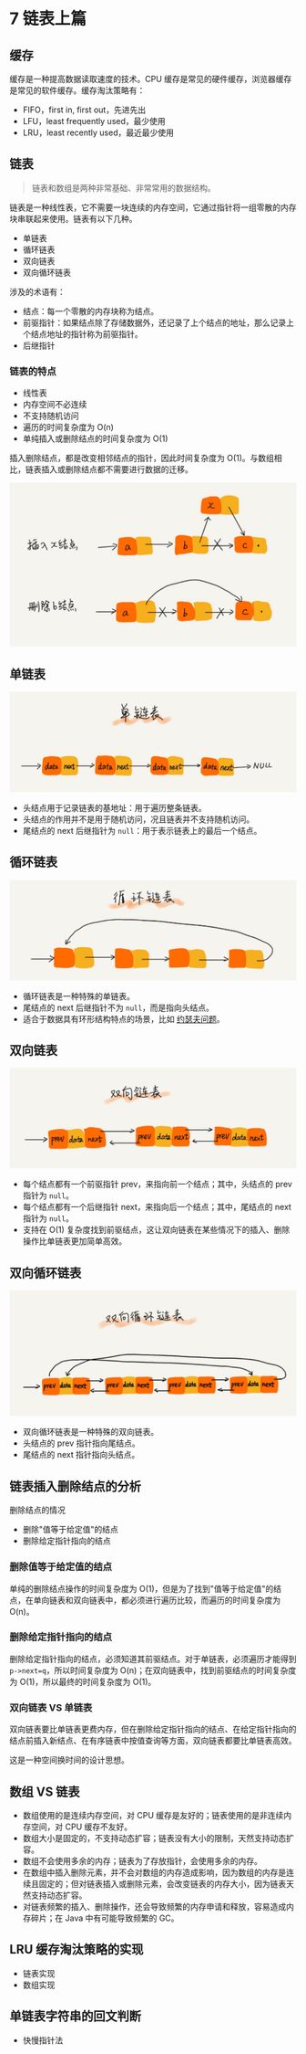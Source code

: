 # 7 链表上篇
## 缓存

缓存是一种提高数据读取速度的技术。CPU 缓存是常见的硬件缓存，浏览器缓存是常见的软件缓存。缓存淘汰策略有：

* FIFO，first in, first out，先进先出
* LFU，least frequently used，最少使用
* LRU，least recently used，最近最少使用

## 链表

> 链表和数组是两种非常基础、非常常用的数据结构。

链表是一种线性表，它不需要一块连续的内存空间，它通过指针将一组零散的内存块串联起来使用。链表有以下几种。

* 单链表
* 循环链表
* 双向链表
* 双向循环链表

涉及的术语有：

* 结点：每一个零散的内存块称为结点。
* 前驱指针：如果结点除了存储数据外，还记录了上个结点的地址，那么记录上个结点地址的指针称为前驱指针。
* 后继指针

### 链表的特点

* 线性表
* 内存空间不必连续
* 不支持随机访问
* 遍历的时间复杂度为 O(n)
* 单纯插入或删除结点的时间复杂度为 O(1)

插入删除结点，都是改变相邻结点的指针，因此时间复杂度为 O(1)。与数组相比，链表插入或删除结点都不需要进行数据的迁移。

![insert-and-delete-in-single-linked-list](../images/insert-and-delete-in-single-linked-list.jpg)

## 单链表

![single linked list](../images/single-linked-list.jpg)

* 头结点用于记录链表的基地址：用于遍历整条链表。
* 头结点的作用并不是用于随机访问，况且链表并不支持随机访问。
* 尾结点的 next 后继指针为 `null`：用于表示链表上的最后一个结点。

## 循环链表

![circular linked list](../images/circular-linked-list.jpg)

* 循环链表是一种特殊的单链表。
* 尾结点的 next 后继指针不为 `null`，而是指向头结点。
* 适合于数据具有环形结构特点的场景，比如 [约瑟夫问题](https://zh.wikipedia.org/wiki/%E7%BA%A6%E7%91%9F%E5%A4%AB%E6%96%AF%E9%97%AE%E9%A2%98)。

## 双向链表

![double-linked-list](../images/double-linked-list.jpg)

* 每个结点都有一个前驱指针 prev，来指向前一个结点；其中，头结点的 prev 指针为 `null`。
* 每个结点都有一个后继指针 next，来指向后一个结点；其中，尾结点的 next 指针为 `null`。
* 支持在 O(1) 复杂度找到前驱结点，这让双向链表在某些情况下的插入、删除操作比单链表更加简单高效。

## 双向循环链表

![double circular-linked-list](../images/double-circular-linked-list.jpg)

* 双向循环链表是一种特殊的双向链表。
* 头结点的 prev 指针指向尾结点。
* 尾结点的 next 指针指向头结点。

## 链表插入删除结点的分析

删除结点的情况

* 删除"值等于给定值"的结点
* 删除给定指针指向的结点

### 删除值等于给定值的结点

单纯的删除结点操作的时间复杂度为 O(1)，但是为了找到"值等于给定值"的结点，在单向链表和双向链表中，都必须进行遍历比较，而遍历的时间复杂度为 O(n)。

### 删除给定指针指向的结点

删除给定指针指向的结点，必须知道其前驱结点。对于单链表，必须遍历才能得到 `p->next=q`，所以时间复杂度为 O(n)；在双向链表中，找到前驱结点的时间复杂度为 O(1)，所以最终的时间复杂度为 O(1)。

### 双向链表 VS 单链表

双向链表要比单链表更费内存，但在删除给定指针指向的结点、在给定指针指向的结点前插入新结点、在有序链表中按值查询等方面，双向链表都要比单链表高效。

这是一种空间换时间的设计思想。

## 数组 VS 链表

* 数组使用的是连续内存空间，对 CPU 缓存是友好的；链表使用的是非连续内存空间，对 CPU 缓存不友好。
* 数组大小是固定的，不支持动态扩容；链表没有大小的限制，天然支持动态扩容。
* 数组不会使用多余的内存；链表为了存放指针，会使用多余的内存。
* 在数组中插入删除元素，并不会对数组的内存造成影响，因为数组的内存是连续且固定的；但对链表插入或删除元素，会改变链表的内存大小，因为链表天然支持动态扩容。
* 对链表频繁的插入、删除操作，还会导致频繁的内存申请和释放，容易造成内存碎片；在 Java 中有可能导致频繁的 GC。

## LRU 缓存淘汰策略的实现

* 链表实现
* 数组实现

## 单链表字符串的回文判断

* 快慢指针法
